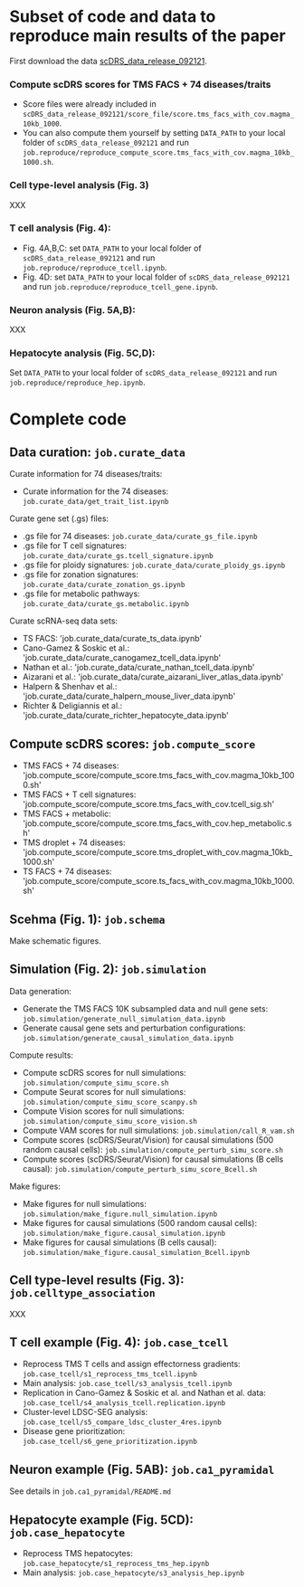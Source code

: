 # Subset of code and data to reproduce main results of the paper

First download the data [scDRS_data_release_092121](XXX).  

### Compute scDRS scores for TMS FACS + 74 diseases/traits
- Score files were already included in `scDRS_data_release_092121/score_file/score.tms_facs_with_cov.magma_10kb_1000`.
- You can also compute them yourself by setting `DATA_PATH` to your local folder of `scDRS_data_release_092121` and run `job.reproduce/reproduce_compute_score.tms_facs_with_cov.magma_10kb_1000.sh`.

### Cell type-level analysis (Fig. 3)
XXX

### T cell analysis (Fig. 4): 
- Fig. 4A,B,C: set `DATA_PATH` to your local folder of `scDRS_data_release_092121` and run `job.reproduce/reproduce_tcell.ipynb`.
- Fig. 4D: set `DATA_PATH` to your local folder of `scDRS_data_release_092121` and run `job.reproduce/reproduce_tcell_gene.ipynb`. 

### Neuron analysis (Fig. 5A,B):
XXX

### Hepatocyte analysis (Fig. 5C,D): 
Set `DATA_PATH` to your local folder of `scDRS_data_release_092121` and run `job.reproduce/reproduce_hep.ipynb`.


# Complete code

## Data curation: `job.curate_data`
Curate information for 74 diseases/traits: 
- Curate information for the 74 diseases: `job.curate_data/get_trait_list.ipynb`

Curate gene set (.gs) files:
- .gs file for 74 diseases: `job.curate_data/curate_gs_file.ipynb`
- .gs file for T cell signatures: `job.curate_data/curate_gs.tcell_signature.ipynb`
- .gs file for ploidy signatures: `job.curate_data/curate_ploidy_gs.ipynb`
- .gs file for zonation signatures: `job.curate_data/curate_zonation_gs.ipynb`
- .gs file for metabolic pathways: `job.curate_data/curate_gs.metabolic.ipynb`

Curate scRNA-seq data sets:
- TS FACS: 'job.curate_data/curate_ts_data.ipynb'
- Cano-Gamez & Soskic et al.: 'job.curate_data/curate_canogamez_tcell_data.ipynb'
- Nathan et al.: 'job.curate_data/curate_nathan_tcell_data.ipynb'
- Aizarani et al.: 'job.curate_data/curate_aizarani_liver_atlas_data.ipynb'
- Halpern & Shenhav et al.: 'job.curate_data/curate_halpern_mouse_liver_data.ipynb'
- Richter & Deligiannis et al.: 'job.curate_data/curate_richter_hepatocyte_data.ipynb'


## Compute scDRS scores: `job.compute_score`
- TMS FACS + 74 diseases: 'job.compute_score/compute_score.tms_facs_with_cov.magma_10kb_1000.sh'
- TMS FACS + T cell signatures: 'job.compute_score/compute_score.tms_facs_with_cov.tcell_sig.sh'
- TMS FACS + metabolic: 'job.compute_score/compute_score.tms_facs_with_cov.hep_metabolic.sh'
- TMS droplet + 74 diseases: 'job.compute_score/compute_score.tms_droplet_with_cov.magma_10kb_1000.sh'
- TS FACS + 74 diseases: 'job.compute_score/compute_score.ts_facs_with_cov.magma_10kb_1000.sh'


## Scehma (Fig. 1): `job.schema`
Make schematic figures.

## Simulation (Fig. 2): `job.simulation`
Data generation:
- Generate the TMS FACS 10K subsampled data and null gene sets: `job.simulation/generate_null_simulation_data.ipynb`
- Generate causal gene sets and perturbation configurations: `job.simulation/generate_causal_simulation_data.ipynb`

Compute results: 
- Compute scDRS scores for null simulations: `job.simulation/compute_simu_score.sh`
- Compute Seurat scores for null simulations: `job.simulation/compute_simu_score_scanpy.sh`
- Compute Vision scores for null simulations: `job.simulation/compute_simu_score_vision.sh`
- Compute VAM scores for null simulations: `job.simulation/call_R_vam.sh`
- Compute scores (scDRS/Seurat/Vision) for causal simulations (500 random causal cells): `job.simulation/compute_perturb_simu_score.sh`
- Compute scores (scDRS/Seurat/Vision) for causal simulations (B cells causal): `job.simulation/compute_perturb_simu_score_Bcell.sh`

Make figures:
- Make figures for null simulations: `job.simulation/make_figure.null_simulation.ipynb`
- Make figures for causal simulations (500 random causal cells): `job.simulation/make_figure.causal_simulation.ipynb`
- Make figures for causal simulations (B cells causal): `job.simulation/make_figure.causal_simulation_Bcell.ipynb`


## Cell type-level results (Fig. 3): `job.celltype_association`
XXX

## T cell example (Fig. 4): `job.case_tcell`
- Reprocess TMS T cells and assign effectorness gradients: `job.case_tcell/s1_reprocess_tms_tcell.ipynb`
- Main analysis: `job.case_tcell/s3_analysis_tcell.ipynb`
- Replication in Cano-Gamez & Soskic et al. and Nathan et al. data: `job.case_tcell/s4_analysis_tcell.replication.ipynb`
- Cluster-level LDSC-SEG analysis: `job.case_tcell/s5_compare_ldsc_cluster_4res.ipynb`
- Disease gene prioritization: `job.case_tcell/s6_gene_prioritization.ipynb`

## Neuron example (Fig. 5AB):  `job.ca1_pyramidal`
See details in `job.ca1_pyramidal/README.md`

## Hepatocyte example (Fig. 5CD): `job.case_hepatocyte`
- Reprocess TMS hepatocytes: `job.case_hepatocyte/s1_reprocess_tms_hep.ipynb`
- Main analysis: `job.case_hepatocyte/s3_analysis_hep.ipynb`
